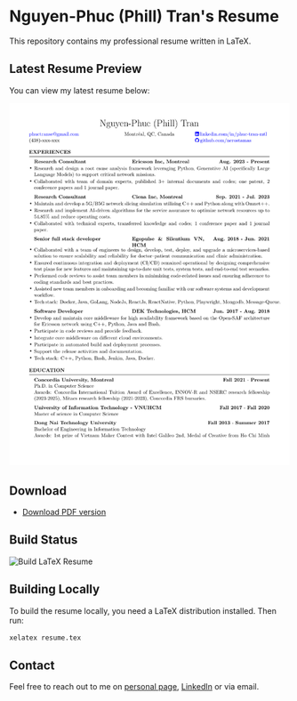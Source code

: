 # Nguyen-Phuc (Phill) Tran's Resume

This repository contains my professional resume written in LaTeX.

## Latest Resume Preview

You can view my latest resume below:

![Latest Resume Preview](resume_preview.png)

## Download

- [Download PDF version](https://github.com/nerostamas/resume/releases/latest/download/resume_NguyenPhucTran.pdf)

## Build Status

![Build LaTeX Resume](https://github.com/nerostamas/resume_nguyen_phuc_tran/actions/workflows/build-latex.yml/badge.svg)

## Building Locally

To build the resume locally, you need a LaTeX distribution installed. Then run:

```bash
xelatex resume.tex
```

## Contact

Feel free to reach out to me on [personal page](https://nerostamas.github.io/), [LinkedIn](https://linkedin.com/in/phuc-tran-mtl) or via email.